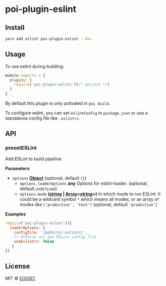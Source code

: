# poi-plugin-eslint

## Install

```bash
yarn add eslint poi-plugin-eslint --dev
```

## Usage

To use eslint during building:

```js
module.exports = {
  plugins: [
    require('poi-plugin-eslint')(/* options */)
  ]
}
```

By default this plugin is only activated in `poi build`.

To configure eslint, you can set `eslintConfig` in `package.json` or use a standalone config file like `.eslintrc`.

## API

<!-- Generated by documentation.js. Update this documentation by updating the source code. -->

### presetESLint

Add ESLint to build pipeline

**Parameters**

-   `options` **[Object](https://developer.mozilla.org/en-US/docs/Web/JavaScript/Reference/Global_Objects/Object)**  (optional, default `{}`)
    -   `options.loaderOptions` **any** Options for eslint-loader. (optional, default `undefined`)
    -   `options.mode` **([string](https://developer.mozilla.org/en-US/docs/Web/JavaScript/Reference/Global_Objects/String) \| [Array](https://developer.mozilla.org/en-US/docs/Web/JavaScript/Reference/Global_Objects/Array)&lt;[string](https://developer.mozilla.org/en-US/docs/Web/JavaScript/Reference/Global_Objects/String)>)** In which mode to run ESLint.
        It could be a wildcard symbol `*` which means all modes, or an array of modes like `['production', 'test']` (optional, default `'production'`)

**Examples**

```javascript
require('poi-plugin-eslint')({
  loaderOptions: {
    configFile: '/path/to/.eslintrc',
    // Enforce our own ESLint config file
    useEslintrc: false
   }
})
```

## License

MIT © [EGOIST](https://github.com/egoist)
